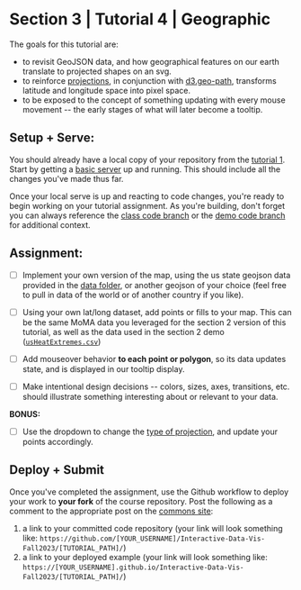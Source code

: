 # Section 3 | Tutorial 4 | Geographic

The goals for this tutorial are:

- to revisit GeoJSON data, and how geographical features on our earth translate to projected shapes on an svg.
- to reinforce [projections](https://github.com/d3/d3-geo#projections), in conjunction with [d3.geo-path](https://github.com/d3/d3-geo#geoPath), transforms latitude and longitude space into pixel space.
- to be exposed to the concept of something updating with every mouse movement -- the early stages of what will later become a tooltip.

## Setup + Serve:

You should already have a local copy of your repository from the [tutorial 1](../1_1_getting_started/README.md). Start by getting a [basic server](../1_1_getting_started/3_BASIC_SERVER.md) up and running. This should include all the changes you've made thus far.

Once your local serve is up and reacting to code changes, you're ready to begin working on your tutorial assignment.
As you're building, don't forget you can always reference the [class code branch](https://github.com/InteractiveDataVis/Interactive-Data-Vis-Fall2023/tree/class/) or the [demo code branch](https://github.com/InteractiveDataVis/Interactive-Data-Vis-Fall2023/tree/demo/) for additional context.

## Assignment:

- [ ] Implement your own version of the map, using the us state geojson data provided in the [data folder](../data/), or another geojson of your choice (feel free to pull in data of the world or of another country if you like).

- [ ] Using your own lat/long dataset, add points or fills to your map. This can be the same MoMA data you leveraged for the section 2 version of this tutorial, as well as the data used in the section 2 demo ([`usHeatExtremes.csv`](../data/usHeatExtremes.csv))

- [ ] Add mouseover behavior **to each point or polygon**, so its data updates state, and is displayed in our tooltip display.

- [ ] Make intentional design decisions -- colors, sizes, axes, transitions, etc. should illustrate something interesting about or relevant to your data.

**BONUS:**

- [ ] Use the dropdown to change the [type of projection](https://observablehq.com/@d3/projection-transitions), and update your points accordingly.

## Deploy + Submit

Once you've completed the assignment, use the Github workflow to deploy your work to **your fork** of the course repository. Post the following as a comment to the appropriate post on the [commons site](https://data73200Fall2023.commons.gc.cuny.edu/):
1. a link to your committed code repository (your link will look something like: `https://github.com/[YOUR_USERNAME]/Interactive-Data-Vis-Fall2023/[TUTORIAL_PATH]/`)
2. a link to your deployed example (your link will look something like: `https://[YOUR_USERNAME].github.io/Interactive-Data-Vis-Fall2023/[TUTORIAL_PATH]/`)


